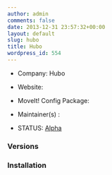```yaml
---
author: admin
comments: false
date: 2013-12-31 23:57:32+00:00
layout: default
slug: hubo
title: Hubo
wordpress_id: 554
---
```



	
  * Company: Hubo

	
  * Website:

	
  * MoveIt! Config Package: 

	
  * Maintainer(s) :

	
  * STATUS: [Alpha](/about/moveit-status/#legend)




### Versions








### Installation






